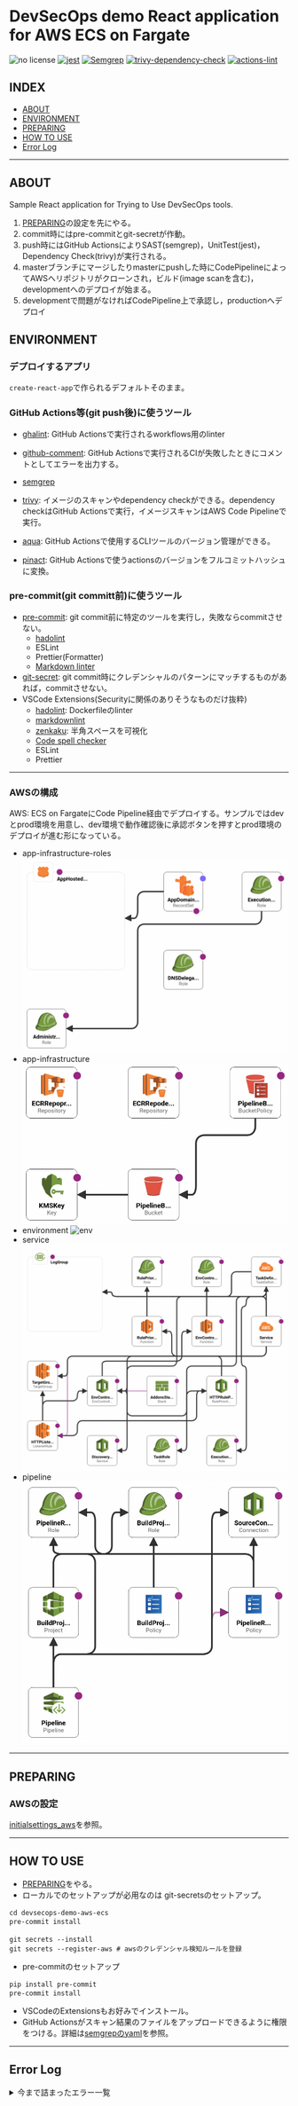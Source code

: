 # DevSecOps demo React application for AWS ECS on Fargate

![no license](https://img.shields.io/github/license/RyosukeDTomita/devsecops-demo-aws-ecs)
[![jest](https://github.com/RyosukeDTomita/devsecops-demo-aws-ecs/actions/workflows/react-jest.yaml/badge.svg)](https://github.com/RyosukeDTomita/devsecops-demo-aws-ecs/actions/workflows/react-jest.yaml)
[![Semgrep](https://github.com/RyosukeDTomita/devsecops-demo-aws-ecs/actions/workflows/react-semgrep.yaml/badge.svg)](https://github.com/RyosukeDTomita/devsecops-demo-aws-ecs/actions/workflows/react-semgrep.yaml)
[![trivy-dependency-check](https://github.com/RyosukeDTomita/devsecops-demo-aws-ecs/actions/workflows/react-dependency-check.yaml/badge.svg)](https://github.com/RyosukeDTomita/devsecops-demo-aws-ecs/actions/workflows/react-dependency-check.yaml)
[![actions-lint](https://github.com/RyosukeDTomita/devsecops-demo-aws-ecs/actions/workflows/actions-linter.yaml/badge.svg)](https://github.com/RyosukeDTomita/devsecops-demo-aws-ecs/actions/workflows/actions-linter.yaml)

## INDEX

- [ABOUT](#about)
- [ENVIRONMENT](#environment)
- [PREPARING](#preparing)
- [HOW TO USE](#how-to-use)
- [Error Log](#error-log)

---

## ABOUT

Sample React application for Trying to Use DevSecOps tools.

1. [PREPARING](#preparing)の設定を先にやる。
2. commit時にはpre-commitとgit-secretが作動。
3. push時にはGitHub ActionsによりSAST(semgrep)，UnitTest(jest)，Dependency Check(trivy)が実行される。
4. masterブランチにマージしたりmasterにpushした時にCodePipelineによってAWSへリポジトリがクローンされ，ビルド(image scanを含む)，developmentへのデプロイが始まる。
5. developmentで問題がなければCodePipeline上で承認し，productionへデプロイ

## ENVIRONMENT

### デプロイするアプリ

`create-react-app`で作られるデフォルトそのまま。

### GitHub Actions等(git push後)に使うツール

- [ghalint](./doc/tools_doc/ghalint.md): GitHub Actionsで実行されるworkflows用のlinter
- [github-comment](./doc/tools_doc/github-comment.md): GitHub Actionsで実行されるCIが失敗したときにコメントとしてエラーを出力する。
- [semgrep](./doc/tools_doc/semgrep.md)
- [trivy](./doc/tools_doc/trivy.md): イメージのスキャンやdependency checkができる。dependency checkはGitHub Actionsで実行，イメージスキャンはAWS Code Pipelineで実行。

- [aqua](./doc/tools_doc/aqua.md): GitHub Actionsで使用するCLIツールのバージョン管理ができる。
- [pinact](./doc/tools_doc/pinact.md): GitHub Actionsで使うactionsのバージョンをフルコミットハッシュに変換。

### pre-commit(git committ前)に使うツール

- [pre-commit](./doc/tools_doc/pre-commit.md): git commit前に特定のツールを実行し，失敗ならcommitさせない。
  - [hadolint](./doc/tools_doc/hadolint.md)
  - ESLint
  - Prettier(Formatter)
  - [Markdown linter](./doc/tools_doc/markdown_tools.md)
- [git-secret](./doc/tools_doc/pre-commit.md): git commit時にクレデンシャルのパターンにマッチするものがあれば，commitさせない。
- VSCode Extensions(Securityに関係のありそうなものだけ抜粋)
  - [hadolint](https://marketplace.visualstudio.com/items?itemName=exiasr.hadolint): Dockerfileのlinter
  - [markdownlint](https://marketplace.visualstudio.com/items?itemName=DavidAnson.vscode-markdownlint)
  - [zenkaku](https://marketplace.visualstudio.com/items?itemName=mosapride.zenkaku): 半角スペースを可視化
  - [Code spell checker](https://marketplace.visualstudio.com/items?itemName=streetsidesoftware.code-spell-checker)
  - ESLint
  - Prettier

---

### AWSの構成

AWS: ECS on FargateにCode Pipeline経由でデプロイする。サンプルではdevとprod環境を用意し、dev環境で動作確認後に承認ボタンを押すとprod環境のデプロイが進む形になっている。

- app-infrastructure-roles
  ![app-infrastructure-roles](./doc/fig/cfn/app-infrastructure-roles.png)
- app-infrastructure
  ![app-infrastructure](./doc/fig/cfn/app-infrastructure.png)
- environment
  ![env](./doc/fig/cfn/env.png)
- service
  ![svc](./doc/fig/cfn/svc.png)
- pipeline
  ![pipeline](./doc/fig/cfn/pipeline.png)

---

## PREPARING

### AWSの設定

[initialsettings_aws](./initialsettings_aws.md)を参照。

---

## HOW TO USE

- [PREPARING](#preparing)をやる。
- ローカルでのセットアップが必用なのは git-secretsのセットアップ。

```shell
cd devsecops-demo-aws-ecs
pre-commit install

git secrets --install
git secrets --register-aws # awsのクレデンシャル検知ルールを登録
```

- pre-commitのセットアップ

```shell
pip install pre-commit
pre-commit install
```

- VSCodeのExtensionsもお好みでインストール。
- GitHub Actionsがスキャン結果のファイルをアップロードできるように権限をつける。詳細は[semgrepのyaml](./.github/workflows/react-semgrep.yaml)を参照。

---

## Error Log

<details>
<summary>今まで詰まったエラー一覧</summary><div>

### Code Build のエラー

以下コマンドでログが見られる。ブラウザのAWS Code Deploy

```shell
copilot svc logs --previous
```

#### nginx: [emerg] bind() to 0.0.0.0:80 failed (13: Permission denied)

- [ECS の仕様で非特権ユーザを使用したコンテナでは 80 番ポートが使えないっぽい](https://repost.aws/questions/QU1bCV9wT4T5iBrrP1c2ISfg/container-cannot-bind-to-port-80-running-as-non-root-user-on-ecs-fargate) --> つまり，localのdockerで80でサービスが起動できてもECSだと権限エラーになる。このため，コンテナで開放するportは8080としている(ALBに対して8080がマッピングされているためブラウザからは80でアクセスできる)。

#### toomanyrequests: You have reached your pull rate limit. You may increase the limit by authenticating and upgrading: <https://www.docker.com/increase-rate-limit>

- Docker Hubに短期間にアクセスしすぎているだけなので放置でOK

#### Error response from daemon: dockerfile parse error

- DockerfileのRUNをヒアドキュメントで書いていたら怒られた(ローカルでは動いてたのに...)

```dockerfile
# 修正前Dockerfile
RUN <<EOF
mkdir -p /var/log/nginx
chown -R nginx:nginx /var/log/nginx
touch /run/nginx.pid
chown -R nginx:nginx /run/nginx.pid
EOF

# 修正後
RUN mkdir -p /var/log/nginx \
    && chown -R nginx:nginx /var/log/nginx \
    && touch /run/nginx.pid \
    && chown -R nginx:nginx /run/nginx.pid
```

#### Resource handler returned message: "Error occurred during operation 'ECS Deployment Circuit Breaker was triggered'

コンテナが正常に起動していない。amd64を指定したら動いた。

```shell
DOCKER_DEFAULT_PLATFORM=linux/amd64 copilot deploy
```

#### copilot app show で CFn スタックを消したはずのアプリが表示されてしまう

- `copilot app show`はParameter Storeを見ているのでそこを消す。

</div></details>
